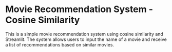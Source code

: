 # Movie Recommendation System - Cosine Similarity

This is a simple movie recommendation system using cosine similarity and Streamlit. The system allows users
to input the name of a movie and receive a list of recommendations based on similar movies.
